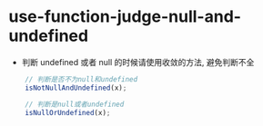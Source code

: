 # use-function-judge-null-and-undefined

- 判断 undefined 或者 null 的时候请使用收敛的方法, 避免判断不全
```js
    // 判断是否不为null和undefined
    isNotNullAndUndefined(x);

    // 判断是null或者undefined
    isNullOrUndefined(x);
```
